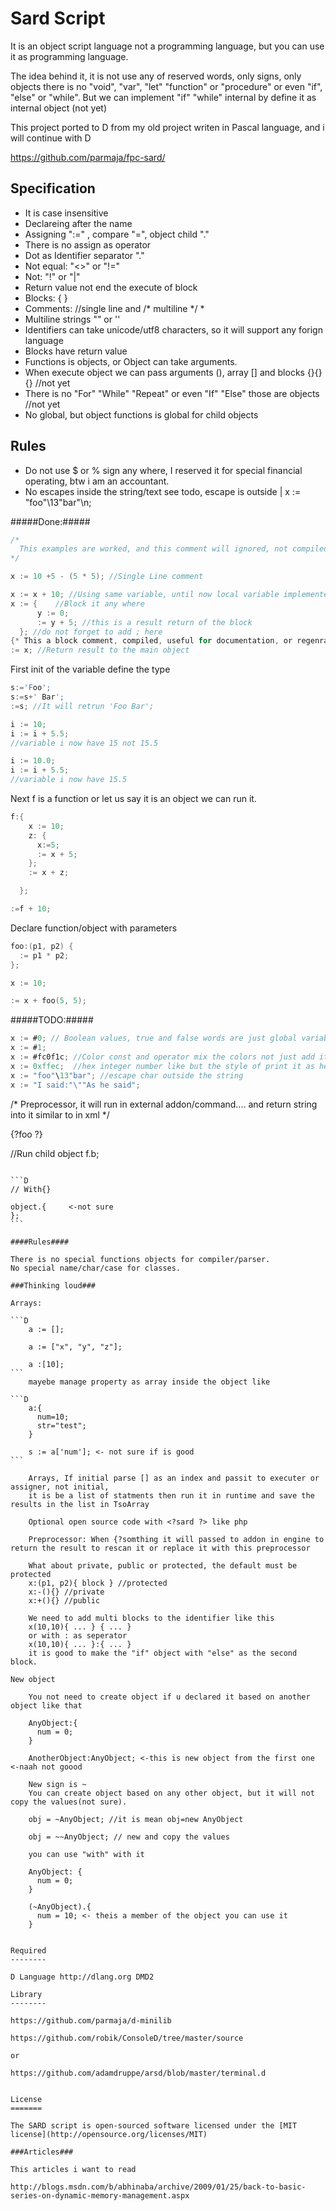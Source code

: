 Sard Script
===========

It is an object script language not a programming language, but you can use it as programming language.

The idea behind it, it is not use any of reserved words, only signs, only objects there is no "void", "var", "let" "function" or "procedure" or even "if", "else" or "while".
But we can implement "if" "while" internal by define it as internal object (not yet)

This project ported to D from my old project writen in Pascal language, and i will continue with D

https://github.com/parmaja/fpc-sard/

Specification
-------------

  * It is case insensitive
  * Declareing after the name
  * Assigning ":=" , compare "=", object child "."
  * There is no assign as operator
  * Dot as Identifier separator "."
  * Not equal: "<>" or "!="
  * Not: "!"  or "|"   
  * Return value not end the execute of block
  * Blocks: { }
  * Comments: //single line and /* multiline */  * 
  * Multiline strings "" or ''
  * Identifiers can take unicode/utf8 characters, so it will support any forign language
  * Blocks have return value
  * Functions is objects, or Object can take arguments.
  * When execute object we can pass arguments (), array [] and blocks {}{}{} //not yet
  * There is no "For" "While" "Repeat" or even "If" "Else" those are objects //not yet
  * No global, but object functions is global for child objects
  
Rules
-----

  *	Do not use $ or % sign any where, I reserved it for special financial operating, btw i am an accountant.
  * No escapes inside the string/text see todo, escape is outside | x := "foo"\13"bar"\n; 
  
#####Done:#####

```D
/*
  This examples are worked, and this comment will ignored, not compiled or parsed as we say.
*/

x := 10 +5 - (5 * 5); //Single Line comment

x := x + 10; //Using same variable, until now local variable implemented
x := {    //Block it any where
      y := 0;
      := y + 5; //this is a result return of the block
  }; //do not forget to add ; here
{* This a block comment, compiled, useful for documentation, or regenrate the code *};
:= x; //Return result to the main object
```
First init of the variable define the type

```D
s:='Foo';
s:=s+' Bar';
:=s; //It will retrun 'Foo Bar';

i := 10;
i := i + 5.5;
//variable i now have 15 not 15.5

i := 10.0;
i := i + 5.5;
//variable i now have 15.5
```

Next f is a function or let us say it is an object we can run it.
```D
f:{
    x := 10;
    z: {
      x:=5;
      := x + 5;
    };
    := x + z;

  };

:=f + 10;
```

Declare function/object with parameters

```D
foo:(p1, p2) {
  := p1 * p2;
};

x := 10;

:= x + foo(5, 5);
```

#####TODO:#####

```D
x := #0; // Boolean values, true and false words are just global variables.
x := #1;
x := #fc0f1c; //Color const and operator mix the colors not just add it
x := 0xffec;  //hex integer number like but the style of print it as hex we need to override ToString
x := "foo"\13"bar"; //escape char outside the string
x := "I said:"\""As he said";
```

/*
    Preprocessor, it will run in external addon/command.... and return string into it
    similar to <?foo ?> in xml
*/

{?foo
?}

//Run child object
f.b;
~~~

```D
// With{}

object.{     <-not sure
};
```

####Rules####

There is no special functions objects for compiler/parser.
No special name/char/case for classes.

###Thinking loud###

Arrays:

```D
    a := [];

    a := ["x", "y", "z"];
    
    a :[10];
```
    mayebe manage property as array inside the object like

```D
    a:{
      num=10;
      str="test";
    }

    s := a['num']; <- not sure if is good
```

    Arrays, If initial parse [] as an index and passit to executer or assigner, not initial,
    it is be a list of statments then run it in runtime and save the results in the list in TsoArray

    Optional open source code with <?sard ?> like php

    Preprocessor: When {?somthing it will passed to addon in engine to return the result to rescan it or replace it with this preprocessor

    What about private, public or protected, the default must be protected
    x:(p1, p2){ block } //protected
    x:-(){} //private
    x:+(){} //public

    We need to add multi blocks to the identifier like this
    x(10,10){ ... } { ... }
    or with : as seperator
    x(10,10){ ... }:{ ... }
    it is good to make the "if" object with "else" as the second block.

New object

    You not need to create object if u declared it based on another object like that

    AnyObject:{
      num = 0;
    }

    AnotherObject:AnyObject; <-this is new object from the first one <-naah not goood

    New sign is ~
    You can create object based on any other object, but it will not copy the values(not sure).

    obj = ~AnyObject; //it is mean obj=new AnyObject

    obj = ~~AnyObject; // new and copy the values

    you can use "with" with it

    AnyObject: {
      num = 0;
    }

    (~AnyObject).{
      num = 10; <- theis a member of the object you can use it
    }

  
Required
--------

D Language http://dlang.org DMD2

Library
--------

https://github.com/parmaja/d-minilib

https://github.com/robik/ConsoleD/tree/master/source

or

https://github.com/adamdruppe/arsd/blob/master/terminal.d


License
=======

The SARD script is open-sourced software licensed under the [MIT license](http://opensource.org/licenses/MIT)

###Articles###

This articles i want to read

http://blogs.msdn.com/b/abhinaba/archive/2009/01/25/back-to-basic-series-on-dynamic-memory-management.aspx